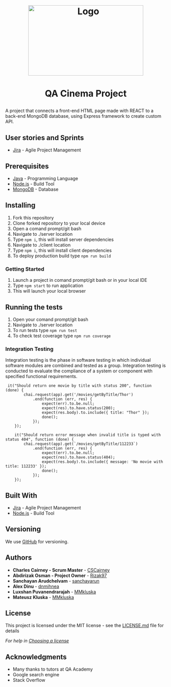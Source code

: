 <!-- LOGO -->
<br />
<h1>
<p align="center">
  <img src="https://i.imgur.com/F0yLPXY.jpeg" alt="Logo" width="360" height="220">
  <br>
</h1>

# <p align="center">QA Cinema Project<p>

  A project that connects a front-end HTML page made with REACT to a back-end MongoDB database, using Express framework to create custom API.  

## User stories and Sprints 

* [Jira](https://cscairney.atlassian.net/jira/software/projects/QCP/boards/7/roadmap) - Agile Project Management

## Prerequisites

* [Java](https://www.java.com/) - Programming Language 
* [Node.js](https://nodejs.org/en/) - Build Tool 
* [MongoDB](https://www.mongodb.com/) - Database 

## Installing

1. Fork this repository
2. Clone forked repository to your local device
3. Open a comand prompt/git bash 
4. Navigate to ./server location
5. Type ```npm i```, this will install server dependencies
6. Navigate to ./client location
7. Type ```npm i```, this will install client dependencies
8. To deploy production build type ```npm run build```

### Getting Started

1. Launch a project in comand prompt/git bash or in your local IDE 
2. Type ```npm start``` to run application
3. This will launch your local browser

## Running the tests

1. Open your comand prompt/git bash 
2. Navigate to ./server location
3. To run tests type ```npm run test```
4. To check test coverage type ```npm run coverage```

### Integration Testing

Integration testing is the phase in software testing in which individual software modules are combined and tested as a group. Integration testing is conducted to evaluate the compliance of a system or component with specified functional requirements.

```
 it("Should return one movie by title with status 200", function (done) {
        chai.request(app).get('/movies/getByTitle/Thor')
            .end(function (err, res) {
                expect(err).to.be.null;
                expect(res).to.have.status(200);
                expect(res.body).to.include({ title: "Thor" });
                done();
            });
    });

    it("Should return error message when invalid title is typed with status 404", function (done) {
        chai.request(app).get(`/movies/getByTitle/112233`)
            .end(function (err, res) {
                expect(err).to.be.null;
                expect(res).to.have.status(404);
                expect(res.body).to.include({ message: 'No movie with title: 112233' });
                done();
            });
    });
```

## Built With

* [Jira](https://mmkluska.atlassian.net/jira/software/projects/IMS/boards/2) - Agile Project Management
* [Node.js](https://nodejs.org/en/) - Build Tool

## Versioning

We use [GitHub](https://github.com/) for versioning.

## Authors

* **Charles Cairney - Scrum Master** - [CSCairney](https://github.com/CSCairneyg)
* **Abdirizak Osman - Project Owner** - [Rizak97](https://github.com/Rizak97/)
* **Sanchayan Arudchelvam** - [sanchayarun](https://github.com/sanchayarun/)
* **Alex Dinu** - [dnmihnea](https://github.com/dnmihnea/)
* **Luxshan Puvanendrarajah** - [MMkluska](https://github.com/LuxshanPuvanendrarajah/)
* **Mateusz Kluska** - [MMkluska](https://github.com/MMkluska/)

## License

This project is licensed under the MIT license - see the [LICENSE.md](LICENSE.md) file for details 

*For help in [Choosing a license](https://choosealicense.com/)*

## Acknowledgments

* Many thanks to tutors at QA Academy
* Google search engine 
* Stack Overflow

